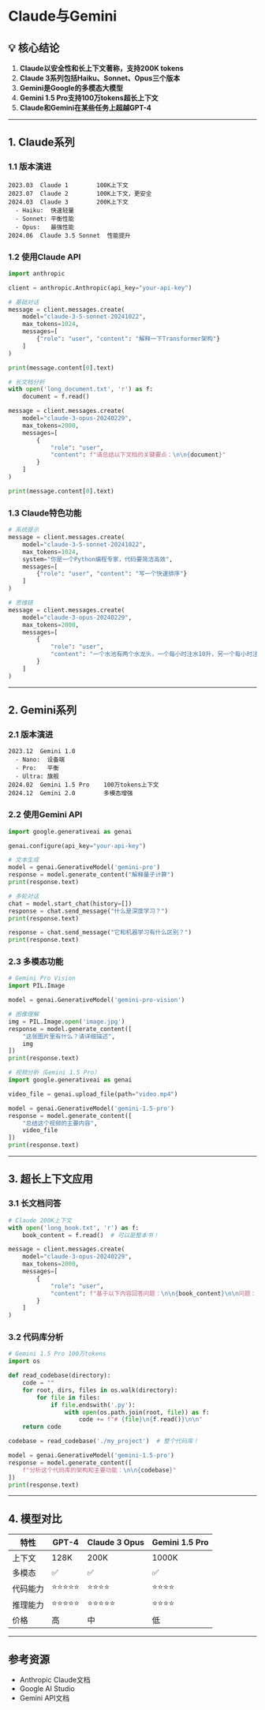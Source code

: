 # Claude与Gemini

## 💡 核心结论

1. **Claude以安全性和长上下文著称，支持200K tokens**
2. **Claude 3系列包括Haiku、Sonnet、Opus三个版本**
3. **Gemini是Google的多模态大模型**
4. **Gemini 1.5 Pro支持100万tokens超长上下文**
5. **Claude和Gemini在某些任务上超越GPT-4**

---

## 1. Claude系列

### 1.1 版本演进

```
2023.03  Claude 1        100K上下文
2023.07  Claude 2        100K上下文，更安全
2024.03  Claude 3        200K上下文
  - Haiku:  快速轻量
  - Sonnet: 平衡性能
  - Opus:   最强性能
2024.06  Claude 3.5 Sonnet  性能提升
```

### 1.2 使用Claude API

```python
import anthropic

client = anthropic.Anthropic(api_key="your-api-key")

# 基础对话
message = client.messages.create(
    model="claude-3-5-sonnet-20241022",
    max_tokens=1024,
    messages=[
        {"role": "user", "content": "解释一下Transformer架构"}
    ]
)

print(message.content[0].text)

# 长文档分析
with open('long_document.txt', 'r') as f:
    document = f.read()

message = client.messages.create(
    model="claude-3-opus-20240229",
    max_tokens=2000,
    messages=[
        {
            "role": "user",
            "content": f"请总结以下文档的关键要点：\n\n{document}"
        }
    ]
)

print(message.content[0].text)
```

### 1.3 Claude特色功能

```python
# 系统提示
message = client.messages.create(
    model="claude-3-5-sonnet-20241022",
    max_tokens=1024,
    system="你是一个Python编程专家，代码要简洁高效",
    messages=[
        {"role": "user", "content": "写一个快速排序"}
    ]
)

# 思维链
message = client.messages.create(
    model="claude-3-opus-20240229",
    max_tokens=2000,
    messages=[
        {
            "role": "user",
            "content": "一个水池有两个水龙头，一个每小时注水10升，另一个每小时注水15升。同时有一个排水口每小时排水8升。现在水池是空的，问多久能装满50升水？请逐步思考。"
        }
    ]
)
```

---

## 2. Gemini系列

### 2.1 版本演进

```
2023.12  Gemini 1.0
  - Nano:  设备端
  - Pro:   平衡
  - Ultra: 旗舰
2024.02  Gemini 1.5 Pro    100万tokens上下文
2024.12  Gemini 2.0        多模态增强
```

### 2.2 使用Gemini API

```python
import google.generativeai as genai

genai.configure(api_key="your-api-key")

# 文本生成
model = genai.GenerativeModel('gemini-pro')
response = model.generate_content("解释量子计算")
print(response.text)

# 多轮对话
chat = model.start_chat(history=[])
response = chat.send_message("什么是深度学习？")
print(response.text)

response = chat.send_message("它和机器学习有什么区别？")
print(response.text)
```

### 2.3 多模态功能

```python
# Gemini Pro Vision
import PIL.Image

model = genai.GenerativeModel('gemini-pro-vision')

# 图像理解
img = PIL.Image.open('image.jpg')
response = model.generate_content([
    "这张图片里有什么？请详细描述",
    img
])
print(response.text)

# 视频分析（Gemini 1.5 Pro）
import google.generativeai as genai

video_file = genai.upload_file(path="video.mp4")

model = genai.GenerativeModel('gemini-1.5-pro')
response = model.generate_content([
    "总结这个视频的主要内容",
    video_file
])
print(response.text)
```

---

## 3. 超长上下文应用

### 3.1 长文档问答

```python
# Claude 200K上下文
with open('long_book.txt', 'r') as f:
    book_content = f.read()  # 可以是整本书！

message = client.messages.create(
    model="claude-3-opus-20240229",
    max_tokens=2000,
    messages=[
        {
            "role": "user",
            "content": f"基于以下内容回答问题：\n\n{book_content}\n\n问题：主人公的性格特点是什么？"
        }
    ]
)
```

### 3.2 代码库分析

```python
# Gemini 1.5 Pro 100万tokens
import os

def read_codebase(directory):
    code = ""
    for root, dirs, files in os.walk(directory):
        for file in files:
            if file.endswith('.py'):
                with open(os.path.join(root, file)) as f:
                    code += f"# {file}\n{f.read()}\n\n"
    return code

codebase = read_codebase('./my_project')  # 整个代码库！

model = genai.GenerativeModel('gemini-1.5-pro')
response = model.generate_content([
    f"分析这个代码库的架构和主要功能：\n\n{codebase}"
])
print(response.text)
```

---

## 4. 模型对比

| 特性 | GPT-4 | Claude 3 Opus | Gemini 1.5 Pro |
|------|-------|---------------|----------------|
| 上下文 | 128K | 200K | 1000K |
| 多模态 | ✅ | ✅ | ✅ |
| 代码能力 | ⭐⭐⭐⭐⭐ | ⭐⭐⭐⭐ | ⭐⭐⭐⭐ |
| 推理能力 | ⭐⭐⭐⭐⭐ | ⭐⭐⭐⭐⭐ | ⭐⭐⭐⭐ |
| 价格 | 高 | 中 | 低 |

---

## 参考资源

- Anthropic Claude文档
- Google AI Studio
- Gemini API文档

